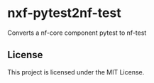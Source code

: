 # nxf-pytest2nf-test

Converts a nf-core component pytest to nf-test

## License

This project is licensed under the MIT License.